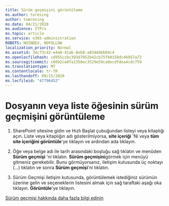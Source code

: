 ```yaml
---
title: Sürüm geçmişini görüntüleme
ms.author: toresing
author: tomresing
ms.date: 04/21/2020
ms.audience: ITPro
ms.topic: article
ms.service: o365-administration
ROBOTS: NOINDEX, NOFOLLOW
localization_priority: Normal
ms.assetid: 34c73c42-e4a0-41ab-8eb8-a834d4bb04c4
ms.openlocfilehash: cd955ccbc393d7052b42cb75fb0158dc46957a72
ms.sourcegitcommit: c6692ce0fa1358ec3529e59ca0ecdfdea4cdc759
ms.translationtype: MT
ms.contentlocale: tr-TR
ms.lasthandoff: 09/15/2020
ms.locfileid: "47796452"
---
```

# <a name="view-version-history-of-a-file-or-list-item"></a>Dosyanın veya liste öğesinin sürüm geçmişini görüntüleme

1. SharePoint sitesine gidin ve Hızlı Başlat çubuğundan listeyi veya kitaplığı açın. Liste veya kitaplığın adı gösterilmiyorsa, **site içeriği** 'Ni veya **tüm site içeriğini görüntüle**'ye tıklayın ve ardından ada tıklayın.
    
2. Öğe veya belge adı ile tarih arasındaki boşluğu sağ tıklatın ve menüden **Sürüm geçmişi** 'ni tıklatın. **Sürüm geçmişini**görmek için menüyü gitmeniz gerekebilir. Bunu görmüyorsanız, iletişim kutusunda üç noktayı (...) tıklatın ve sonra **Sürüm geçmişi**'ni tıklatın.
    
3. Sürüm Geçmişi iletişim kutusunda, görüntülemek istediğiniz sürümün üzerine gelin ve seçeneklerin listesini almak için sağ taraftaki aşağı oka tıklayın. **Görüntüle**'ye tıklayın.
    
[Sürüm geçmişi hakkında daha fazla bilgi edinin](https://go.microsoft.com/fwlink/?linkid=875709)
  

